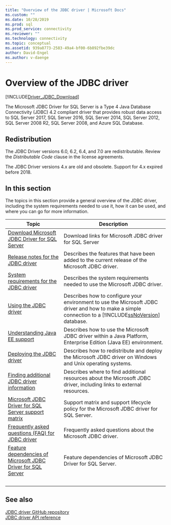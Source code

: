 ```yaml
---
title: "Overview of the JDBC driver | Microsoft Docs"
ms.custom: ""
ms.date: 10/28/2019
ms.prod: sql
ms.prod_service: connectivity
ms.reviewer: ""
ms.technology: connectivity
ms.topic: conceptual
ms.assetid: 939a8773-2583-49a4-bf00-6b892fbe39dc
author: David-Engel
ms.author: v-daenge
---
```

# Overview of the JDBC driver

[!INCLUDE[Driver_JDBC_Download](../../includes/driver_jdbc_download.md)]

The Microsoft JDBC Driver for SQL Server is a Type 4 Java Database Connectivity (JDBC) 4.2 compliant driver that provides robust data access to SQL Server 2017, SQL Server 2016, SQL Server 2014, SQL Server 2012, SQL Server 2008 R2, SQL Server 2008, and Azure SQL Database.  

## Redistribution

The JDBC Driver versions 6.0, 6.2, 6.4, and 7.0 are redistributable. Review the _Distributable Code_ clause in the license agreements.

The JDBC Driver versions 4.x are old and obsolete. Support for 4.x expired before 2018.

## In this section  

The topics in this section provide a general overview of the JDBC driver, including the system requirements needed to use it, how it can be used, and where you can go for more information.  

|Topic|Description|  
|-----------|-----------------|  
|[Download Microsoft JDBC Driver for SQL Server](../../connect/jdbc/download-microsoft-jdbc-driver-for-sql-server.md)|Download links for Microsoft JDBC driver for SQL Server|  
|[Release notes for the JDBC driver](../../connect/jdbc/release-notes-for-the-jdbc-driver.md)|Describes the features that have been added to the current release of the Microsoft JDBC driver.|  
|[System requirements for the JDBC driver](../../connect/jdbc/system-requirements-for-the-jdbc-driver.md)|Describes the system requirements needed to use the Microsoft JDBC driver.|  
|[Using the JDBC driver](../../connect/jdbc/using-the-jdbc-driver.md)|Describes how to configure your environment to use the Microsoft JDBC driver and how to make a simple connection to a [!INCLUDE[ssNoVersion](../../includes/ssnoversion-md.md)] database.|  
|[Understanding Java EE support](../../connect/jdbc/understanding-java-ee-support.md)|Describes how to use the Microsoft JDBC driver within a Java Platform, Enterprise Edition (Java EE) environment.|  
|[Deploying the JDBC driver](../../connect/jdbc/deploying-the-jdbc-driver.md)|Describes how to redistribute and deploy the Microsoft JDBC driver on Windows and Unix operating systems.|  
|[Finding additional JDBC driver information](../../connect/jdbc/finding-additional-jdbc-driver-information.md)|Describes where to find additional resources about the Microsoft JDBC driver, including links to external resources.|  
|[Microsoft JDBC Driver for SQL Server support matrix](../../connect/jdbc/microsoft-jdbc-driver-for-sql-server-support-matrix.md)|Support matrix and support lifecycle policy for the Microsoft JDBC driver for SQL Server.|  
|[Frequently asked questions &#40;FAQ&#41; for JDBC driver](../../connect/jdbc/frequently-asked-questions-faq-for-jdbc-driver.md)|Frequently asked questions about the Microsoft JDBC driver.|  
|[Feature dependencies of Microsoft JDBC Driver for SQL Server](../../connect/jdbc/feature-dependencies-of-microsoft-jdbc-driver-for-sql-server.md)|Feature dependencies of Microsoft JDBC Driver for SQL Server.|
| &nbsp; | &nbsp; |

## See also  
 [JDBC driver GitHub repository](https://github.com/microsoft/mssql-jdbc)  
 [JDBC driver API reference](../../connect/jdbc/reference/jdbc-driver-api-reference.md)  
  
  
